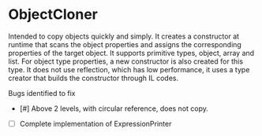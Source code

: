 # ObjectCloner
Intended to copy objects quickly and simply. It creates a constructor at runtime that scans the object properties and assigns the corresponding properties of the target object. It supports primitive types, object, array and list. For object type properties, a new constructor is also created for this type. It does not use reflection, which has low performance, it uses a type creator that builds the constructor through IL codes.


Bugs identified to fix
- [#] Above 2 levels, with circular reference, does not copy.
- [ ] Complete implementation of ExpressionPrinter
